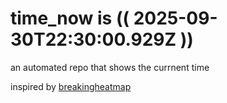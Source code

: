 # time_now is (( 2025-09-30T22:30:00.929Z ))

an automated repo that shows the currnent time

inspired by [breakingheatmap](https://github.com/breakingheatmap/breakingheatmap)